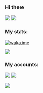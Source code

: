 ### Hi there <img src="https://media.giphy.com/media/hvRJCLFzcasrR4ia7z/giphy.gif" height=16/>

![](https://img.shields.io/github/followers/albertopasqualetto?color=blue&label=My%20Followers)
![](https://komarev.com/ghpvc/?username=albertopasqualetto)

### My stats:

[![wakatime](https://wakatime.com/badge/user/1e7bf299-9b4f-4be5-9ead-84318786253d.svg)](https://wakatime.com/@1e7bf299-9b4f-4be5-9ead-84318786253d)

![](https://github-readme-stats.vercel.app/api?username=albertopasqualetto&show_icons=true&hide_rank=true&line_height=19)


### My accounts:

[![](https://img.shields.io/static/v1?message=Stack%20Overflow&logo=stackoverflow&label=%20&style=flat&color=orange&labelColor=5c5c5c)](https://stackoverflow.com/users/12506990/alb-pasqua)
[![](https://img.shields.io/static/v1?message=Crowdin&logo=crowdin&label=%20&style=flat&color=brightgreen&labelColor=5c5c5c)](https://crowdin.com/profile/albertopasqualetto)

<!--
**albertopasqualetto/albertopasqualetto** is a ✨ _special_ ✨ repository because its `README.md` (this file) appears on your GitHub profile.

Here are some ideas to get you started:

- 🔭 I’m currently working on ...
- 🌱 I’m currently learning ...
- 👯 I’m looking to collaborate on ...
- 🤔 I’m looking for help with ...
- 💬 Ask me about ...
- 📫 How to reach me: ...
- 😄 Pronouns: ...
- ⚡ Fun fact: ...
-->

<!-- Track visitors -->
![](https://hit.yhype.me/github/profile?user_id=39854348)
